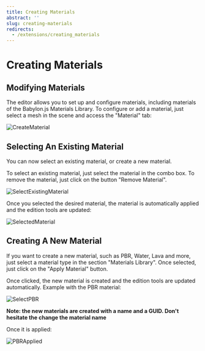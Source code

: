 ```yaml
---
title: Creating Materials
abstract: ''
slug: creating-materials
redirects:
  - /extensions/creating_materials
---
```

# Creating Materials

## Modifying Materials

The editor allows you to set up and configure materials, including materials of the Babylon.js Materials Library.
To configure or add a material, just select a mesh in the scene and access the "Material" tab:

![CreateMaterial](/img/extensions/Editor/MaterialsLibrary/CreateMaterial.png)
 
## Selecting An Existing Material

You can now select an existing material, or create a new material.
 
To select an existing material, just select the material in the combo box.
To remove the material, just click on the button "Remove Material".

![SelectExistingMaterial](/img/extensions/Editor/MaterialsLibrary/SelectExistingMaterial.png)

Once you selected the desired material, the material is automatically applied and the edition tools are updated:

![SelectedMaterial](/img/extensions/Editor/MaterialsLibrary/SelectedMaterial.png)
 
## Creating A New Material

If you want to create a new material, such as PBR, Water, Lava and more, just select a material type in the section "Materials Library".
Once selected, just click on the "Apply Material" button.

Once clicked, the new material is created and the edition tools are updated automatically. Example with the PBR material:

![SelectPBR](/img/extensions/Editor/MaterialsLibrary/SelectPBR.png)

**Note: the new materials are created with a name and a GUID. Don't hesitate the change the material name**

Once it is applied:

![PBRApplied](/img/extensions/Editor/MaterialsLibrary/PBRApplied.png)

 